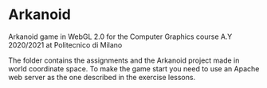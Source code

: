 # Arkanoid
Arkanoid game in WebGL 2.0 for the Computer Graphics course A.Y 2020/2021 at Politecnico di Milano

The folder contains the assignments and the Arkanoid project made in world coordinate space. To make the game start you need to use an Apache web server as the one described in the exercise lessons.
